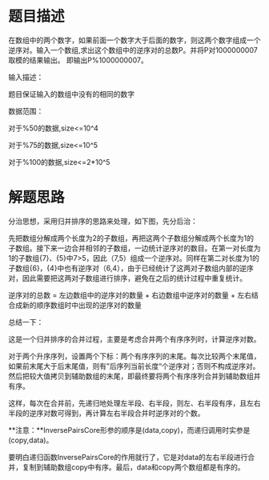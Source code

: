 # 题目描述

在数组中的两个数字，如果前面一个数字大于后面的数字，则这两个数字组成一个逆序对。输入一个数组,求出这个数组中的逆序对的总数P。并将P对1000000007取模的结果输出。 即输出P%1000000007。

输入描述：

题目保证输入的数组中没有的相同的数字

数据范围：

对于%50的数据,size<=10^4

对于%75的数据,size<=10^5

对于%100的数据,size<=2*10^5

# 解题思路

分治思想，采用归并排序的思路来处理，如下图，先分后治：

先把数组分解成两个长度为2的子数组，再把这两个子数组分解成两个长度为1的子数组。接下来一边合并相邻的子数组，一边统计逆序对的数目。在第一对长度为1的子数组{7}、{5}中7>5，因此（7,5）组成一个逆序对。同样在第二对长度为1的子数组{6}，{4}中也有逆序对（6,4），由于已经统计了这两对子数组内部的逆序对，因此需要把这两对子数组进行排序，避免在之后的统计过程中重复统计。

逆序对的总数 = 左边数组中的逆序对的数量 + 右边数组中逆序对的数量 + 左右结合成新的顺序数组时中出现的逆序对的数量

总结一下：

这是一个归并排序的合并过程，主要是考虑合并两个有序序列时，计算逆序对数。

对于两个升序序列，设置两个下标：两个有序序列的末尾。每次比较两个末尾值，如果前末尾大于后末尾值，则有”后序列当前长度“个逆序对；否则不构成逆序对。然后把较大值拷贝到辅助数组的末尾，即最终要将两个有序序列合并到辅助数组并有序。

这样，每次在合并前，先递归地处理左半段、右半段，则左、右半段有序，且左右半段的逆序对数可得到，再计算左右半段合并时逆序对的个数。

**注意：**InversePairsCore形参的顺序是(data,copy)，而递归调用时实参是(copy,data)。

要明白递归函数InversePairsCore的作用就行了，它是对data的左右半段进行合并，复制到辅助数组copy中有序。最后，data和copy两个数组都是有序的。